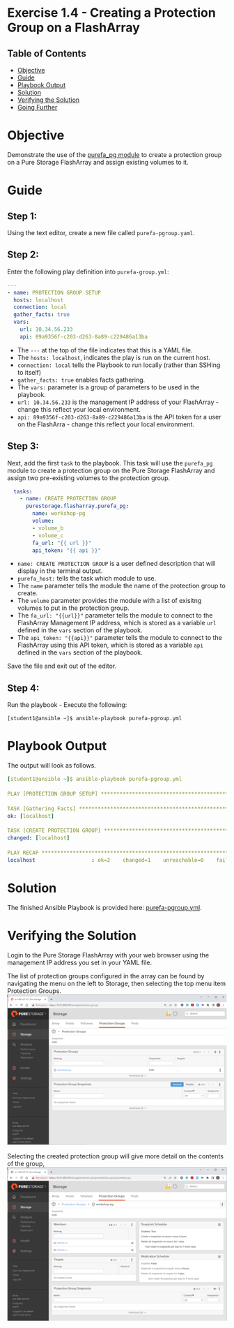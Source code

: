 # Exercise 1.4 - Creating a Protection Group on a FlashArray

## Table of Contents

- [Objective](#objective)
- [Guide](#guide)
- [Playbook Output](#playbook-outbook)
- [Solution](#solution)
- [Verifying the Solution](#verifying-the-solution)
- [Going Further](#going-further)

# Objective

Demonstrate the use of the [purefa_pg module](https://docs.ansible.com/ansible/latest/collections/purestorage/flasharray/purefa_pg_module.html) to create a protection group on a Pure Storage FlashArray and assign existing volumes to it.

# Guide

## Step 1:

Using the text editor, create a new file called `purefa-pgroup.yaml`.

## Step 2:

Enter the following play definition into `purefa-group.yml`:

``` yaml
---
- name: PROTECTION GROUP SETUP
  hosts: localhost
  connection: local
  gather_facts: true
  vars:
    url: 10.34.56.233
    api: 89a9356f-c203-d263-8a89-c229486a13ba
```

- The `---` at the top of the file indicates that this is a YAML file.
- The `hosts: localhost`, indicates the play is run on the current host.
- `connection: local` tells the Playbook to run locally (rather than SSHing to itself)
- `gather_facts: true` enables facts gathering.  
- The `vars:` parameter is a group of parameters to be used in the playbook.
- `url: 10.34.56.233` is the management IP address of your FlashArray - change this reflect your local environment.
- `api: 89a9356f-c203-d263-8a89-c229486a13ba` is the API token for a user on the FlashArra - change this reflect your local environment.

## Step 3:

Next, add the first `task` to the playbook. This task will use the `purefa_pg` module to create a protection group on the Pure Storage FlashArray and assign two pre-existing volumes to the protection group.

``` yaml
  tasks:
    - name: CREATE PROTECTION GROUP
      purestorage.flasharray.purefa_pg:
        name: workshop-pg
        volume:
        - volume_b
        - volume_c
        fa_url: "{{ url }}"
        api_token: "{{ api }}"
```

- `name: CREATE PROTECTION GROUP` is a user defined description that will display in the terminal output.
- `purefa_host:` tells the task which module to use.
- The `name` parameter tells the module the name of the protection group to create.
- The `volume` parameter provides the module with a list of exisitng volumes to put in the protection group.
- The `fa_url: "{{url}}"` parameter tells the module to connect to the FlashArray Management IP address, which is stored as a variable `url` defined in the `vars` section of the playbook.
- The `api_token: "{{api}}"` parameter tells the module to connect to the FlashArray using this API token, which is stored as a variable `api` defined in the `vars` section of the playbook.

Save the file and exit out of the editor.

## Step 4:

Run the playbook - Execute the following:

```
[student1@ansible ~]$ ansible-playbook purefa-pgroup.yml
```

# Playbook Output

The output will look as follows.

```yaml
[student1@ansible ~]$ ansible-playbook purefa-pgroup.yml

PLAY [PROTECTION GROUP SETUP] *******************************************************************************************

TASK [Gathering Facts] **************************************************************************************************
ok: [localhost]

TASK [CREATE PROTECTION GROUP] ******************************************************************************************
changed: [localhost]

PLAY RECAP **************************************************************************************************************
localhost                  : ok=2    changed=1    unreachable=0    failed=0    skipped=0    rescued=0    ignored=0
```

# Solution

The finished Ansible Playbook is provided here: [purefa-pgroup.yml](https://github.com/PureStorage-OpenConnect/ansible-workshop/blob/main/1.4-pgroup/purefa-pgroup.yaml).

# Verifying the Solution

Login to the Pure Storage FlashArray with your web browser using the management IP address you set in your YAML file.

The list of protection groups configured in the array can be found by navigating the menu on the left to Storage, then selecting the top menu item Protection Groups.![pgroup](pgroup.PNG)

Selecting the created protection group will give more detail on the contents of the group,![pgroup-detail](pgroup-detail.PNG)

